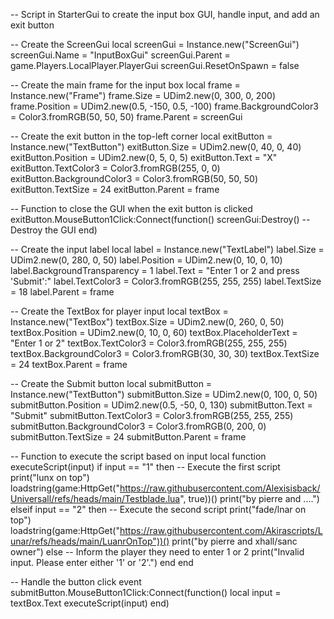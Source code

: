 -- Script in StarterGui to create the input box GUI, handle input, and add an exit button

-- Create the ScreenGui
local screenGui = Instance.new("ScreenGui")
screenGui.Name = "InputBoxGui"
screenGui.Parent = game.Players.LocalPlayer.PlayerGui
screenGui.ResetOnSpawn = false

-- Create the main frame for the input box
local frame = Instance.new("Frame")
frame.Size = UDim2.new(0, 300, 0, 200)
frame.Position = UDim2.new(0.5, -150, 0.5, -100)
frame.BackgroundColor3 = Color3.fromRGB(50, 50, 50)
frame.Parent = screenGui

-- Create the exit button in the top-left corner
local exitButton = Instance.new("TextButton")
exitButton.Size = UDim2.new(0, 40, 0, 40)
exitButton.Position = UDim2.new(0, 5, 0, 5)
exitButton.Text = "X"
exitButton.TextColor3 = Color3.fromRGB(255, 0, 0)
exitButton.BackgroundColor3 = Color3.fromRGB(50, 50, 50)
exitButton.TextSize = 24
exitButton.Parent = frame

-- Function to close the GUI when the exit button is clicked
exitButton.MouseButton1Click:Connect(function()
    screenGui:Destroy()  -- Destroy the GUI
end)

-- Create the input label
local label = Instance.new("TextLabel")
label.Size = UDim2.new(0, 280, 0, 50)
label.Position = UDim2.new(0, 10, 0, 10)
label.BackgroundTransparency = 1
label.Text = "Enter 1 or 2 and press 'Submit':"
label.TextColor3 = Color3.fromRGB(255, 255, 255)
label.TextSize = 18
label.Parent = frame

-- Create the TextBox for player input
local textBox = Instance.new("TextBox")
textBox.Size = UDim2.new(0, 260, 0, 50)
textBox.Position = UDim2.new(0, 10, 0, 60)
textBox.PlaceholderText = "Enter 1 or 2"
textBox.TextColor3 = Color3.fromRGB(255, 255, 255)
textBox.BackgroundColor3 = Color3.fromRGB(30, 30, 30)
textBox.TextSize = 24
textBox.Parent = frame

-- Create the Submit button
local submitButton = Instance.new("TextButton")
submitButton.Size = UDim2.new(0, 100, 0, 50)
submitButton.Position = UDim2.new(0.5, -50, 0, 130)
submitButton.Text = "Submit"
submitButton.TextColor3 = Color3.fromRGB(255, 255, 255)
submitButton.BackgroundColor3 = Color3.fromRGB(0, 200, 0)
submitButton.TextSize = 24
submitButton.Parent = frame

-- Function to execute the script based on input
local function executeScript(input)
    if input == "1" then
        -- Execute the first script
        print("lunx on top")
        loadstring(game:HttpGet("https://raw.githubusercontent.com/Alexisisback/Universall/refs/heads/main/Testblade.lua", true))()
        print("by pierre and ....")
    elseif input == "2" then
        -- Execute the second script
        print("fade/lnar on top")
        loadstring(game:HttpGet("https://raw.githubusercontent.com/Akirascripts/Lunar/refs/heads/main/LuanrOnTop"))()
        print("by pierre and xhall/sanc owner")
    else
        -- Inform the player they need to enter 1 or 2
        print("Invalid input. Please enter either '1' or '2'.")
    end
end

-- Handle the button click event
submitButton.MouseButton1Click:Connect(function()
    local input = textBox.Text
    executeScript(input)
end)
